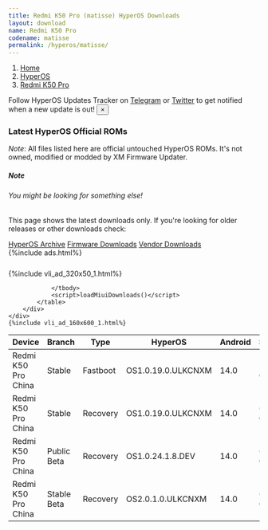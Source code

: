 ```yaml
---
title: Redmi K50 Pro (matisse) HyperOS Downloads
layout: download
name: Redmi K50 Pro
codename: matisse
permalink: /hyperos/matisse/
---
```

<nav aria-label="breadcrumb">
    <ol class="breadcrumb">
        <li class="breadcrumb-item"><a href="/">Home</a></li>
        <li class="breadcrumb-item"><a href="/hyperos/">HyperOS</a></li>
        <li class="breadcrumb-item active" aria-current="page"><a href="/hyperos/matisse/">Redmi K50 Pro</a></li>
    </ol>
</nav>
<div class="alert alert-primary alert-dismissible fade show" role="alert">
    Follow HyperOS Updates Tracker on <a href="https://t.me/MIUIUpdatesTracker" class="alert-link">Telegram</a>
     or <a href="https://twitter.com/MiFwUpdater" class="alert-link">Twitter</a> to get notified when a new update is out!
    <button type="button" class="close" data-dismiss="alert" aria-label="Close">
        <span aria-hidden="true">&times;</span>
    </button>
</div>

### Latest HyperOS Official ROMs
*Note*: All files listed here are official untouched HyperOS ROMs. It's not owned, modified or modded by XM Firmware Updater.
<div class="card">
  <div class="card-body">
    <h5 class="card-title">Note</h5>
    <h6 class="card-subtitle mb-2 text-muted">You might be looking for something else!</h6>
    <p class="card-text">This page shows the latest downloads only.
     If you're looking for older releases or other downloads check:</p>
    <a href="/archive/hyperos/matisse/" class="card-link">HyperOS Archive</a>
    <a href="/firmware/matisse/" class="card-link">Firmware Downloads</a>
    <a href="/vendor/matisse/" class="card-link">Vendor Downloads</a>
  </div>
</div>
{%include ads.html%}
<div class="row justify-content-center">
    <div class="col-10">
        <div class="table-responsive-md" style="margin-top: 25px;">
            {%include vli_ad_320x50_1.html%}
            <table id="miui" class="display dt-responsive nowrap compact table table-striped table-hover table-sm">
                <thead class="thead-dark">
                    <tr>
                        <th data-ref="device">Device</th>
                        <th data-ref="branch">Branch</th>
                        <th data-ref="type">Type</th>
                        <th data-ref="miui">HyperOS</th>
                        <th data-ref="android">Android</th>
                        <th data-ref="size">Size</th>
                        <th data-ref="size">Date</th>
                        <th data-ref="link">Link</th>
                    </tr>
                </thead>
                <tbody>
                <tr><td>Redmi K50 Pro China</td><td>Stable</td><td>Fastboot</td><td>OS1.0.19.0.ULKCNXM</td><td>14.0</td><td>7.2 GB</td><td>2025-02-08</td><td><a href="/hyperos/matisse/stable/OS1.0.19.0.ULKCNXM/">Download</a></td></tr>
<tr><td>Redmi K50 Pro China</td><td>Stable</td><td>Recovery</td><td>OS1.0.19.0.ULKCNXM</td><td>14.0</td><td>6.0 GB</td><td>2025-02-12</td><td><a href="/hyperos/matisse/stable/OS1.0.19.0.ULKCNXM/">Download</a></td></tr>
<tr><td>Redmi K50 Pro China</td><td>Public Beta</td><td>Recovery</td><td>OS1.0.24.1.8.DEV</td><td>14.0</td><td>6.0 GB</td><td>2024-01-12</td><td><a href="/hyperos/matisse/public beta/OS1.0.24.1.8.DEV/">Download</a></td></tr>
<tr><td>Redmi K50 Pro China</td><td>Stable Beta</td><td>Recovery</td><td>OS2.0.1.0.ULKCNXM</td><td>14.0</td><td>6.2 GB</td><td>2025-03-24</td><td><a href="/hyperos/matisse/stable beta/OS2.0.1.0.ULKCNXM/">Download</a></td></tr>

                </tbody>
                <script>loadMiuiDownloads()</script>
            </table>
        </div>
    </div>
    {%include vli_ad_160x600_1.html%}
</div>
